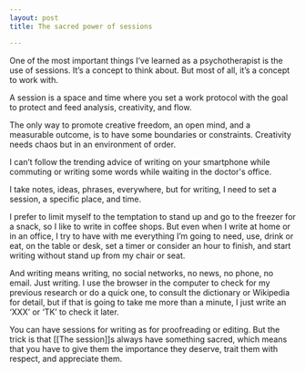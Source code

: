 ```yaml
---
layout: post
title: The sacred power of sessions

---
```

One of the most important things I’ve learned as a psychotherapist is the use of sessions. It’s a concept to think about. But most of all, it’s a concept to work with.

A session is a space and time where you set a work protocol with the goal to protect and feed analysis, creativity, and flow.

The only way to promote creative freedom, an open mind, and a measurable outcome, is to have some boundaries or constraints. Creativity needs chaos but in an environment of order.

I can’t follow the trending advice of writing on your smartphone while commuting or writing some words while waiting in the doctor's office.

I take notes, ideas, phrases, everywhere, but for writing, I need to set a session, a specific place, and time.

I prefer to limit myself to the temptation to stand up and go to the freezer for a snack, so I like to write in coffee shops. But even when I write at home or in an office, I try to have with me everything I’m going to need, use, drink or eat, on the table or desk, set a timer or consider an hour to finish, and start writing without stand up from my chair or seat.

And writing means writing, no social networks, no news, no phone, no email. Just writing. I use the browser in the computer to check for my previous research or do a quick one, to consult the dictionary or Wikipedia for detail, but if that is going to take me more than a minute, I just write an ‘XXX’ or ‘TK’ to check it later.

You can have sessions for writing as for proofreading or editing. But the trick is that \[\[The session\]\]s always have something sacred, which means that you have to give them the importance they deserve, trait them with respect, and appreciate them.